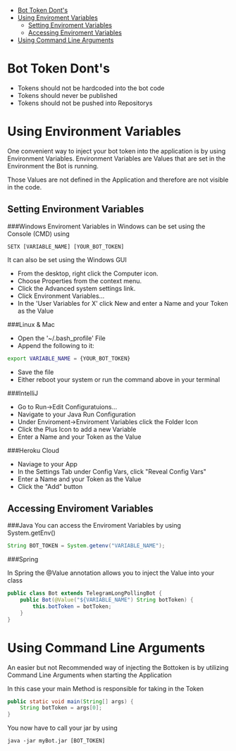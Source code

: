 * [Bot Token Dont's](#bot-token-donts)
* [Using Enviroment Variables](#using-environment-variables)
  * [Setting Enviroment Variables](#setting-environment-variables)
  * [Accessing Enviroment Variables](#accessing-enviroment-variables)
* [Using Command Line Arguments](#using-command-line-arguments)

# <a id="bot-token-donts"></a> Bot Token Dont's ##
* Tokens should not be hardcoded into the bot code
* Tokens should never be published
* Tokens should not be pushed into Repositorys

# <a id="using-environment-variables"></a> Using Environment Variables ###
One convenient way to inject your bot token into the application is by using Environment Variables. Environment Variables are Values that are set in the Environment the Bot is running.

Those Values are not defined in the Application and therefore are not visible in the code.

## <a id="setting-environment-variables"></a> Setting Environment Variables ###

###Windows
Enviroment Variables in Windows can be set using the Console (CMD) using
```batchfile
SETX [VARIABLE_NAME] [YOUR_BOT_TOKEN]
```

It can also be set using the Windows GUI
* From the desktop, right click the Computer icon.
* Choose Properties from the context menu.
* Click the Advanced system settings link.
* Click Environment Variables...
* In the 'User Variables for X' click New and enter a Name and your Token as the Value

###Linux & Mac
* Open the '~/.bash_profile' File
* Append the following to it:
```bash
export VARIABLE_NAME = {YOUR_BOT_TOKEN}
```
* Save the file
* Either reboot your system or run the command above in your terminal

###IntelliJ
* Go to Run->Edit Configuratuions...
* Navigate to your Java Run Configuration
* Under Enviroment->Enviroment Variables click the Folder Icon
* Click the Plus Icon to add a new Variable
* Enter a Name and your Token as the Value

###Heroku Cloud
* Naviage to your App
* In the Settings Tab under Config Vars, click "Reveal Config Vars"
* Enter a Name and your Token as the Value
* Click the "Add" button

## <a id="accessing-enviroment-variables"></a> Accessing Enviroment Variables ###

###Java
You can access the Enviroment Variables by using System.getEnv()

```java
String BOT_TOKEN = System.getenv("VARIABLE_NAME");
```

###Spring

In Spring the @Value annotation allows you to inject the Value into your class
```java
public class Bot extends TelegramLongPollingBot {
    public Bot(@Value("${VARIABLE_NAME") String botToken) {
        this.botToken = botToken;
    }
}
```

# <a id="sing-command-line-arguments"></a> Using Command Line Arguments
An easier but not Recommended way of injecting the Bottoken is by utilizing Command Line Arguments when starting the Application

In this case your main Method is responsible for taking in the Token

```java
public static void main(String[] args) {
    String botToken = args[0];
}
```

You now have to call your jar by using
```
java -jar myBot.jar [BOT_TOKEN]
```